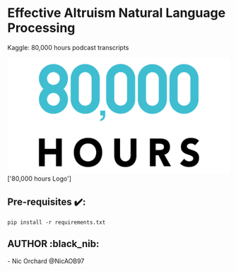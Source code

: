 # Effective Altruism Natural Language Processing
Kaggle: 80,000 hours podcast transcripts

![logo](./images/80000hoursLogo.webp)['80,000 hours Logo']

<h2>Pre-requisites ✔️: </h2>

```
pip install -r requirements.txt 
```

<h2>AUTHOR :black_nib: </h2>
- Nic Orchard @NicAOB97
